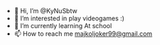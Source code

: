 - 👋 Hi, I’m @KyNuSbtw
- 👀 I’m interested in play videogames :)
- 🌱 I’m currently learning At school
- 📫 How to reach me majkoljoker99@gmail.com

<!---
KyNuSbtw/KyNuSbtw is a ✨ special ✨ repository because its `README.md` (this file) appears on your GitHub profile.
You can click the Preview link to take a look at your changes.
--->
